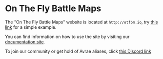 # On The Fly Battle Maps

The "On The Fly Battle Maps" website is located at `http://otfbm.io`, try [this link](http://otfbm.io/4x4/b2b-Cleric/c3r-Goblin) for a simple example.

You can find information on how to use the site by visiting our [documentation site](http://docs.otfbm.io). 

To join our community or get hold of Avrae aliases, click [this Discord link](https://discord.gg/PVCtMqN)

